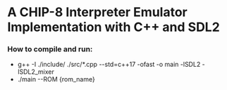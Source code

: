 # A CHIP-8 Interpreter Emulator Implementation with C++ and SDL2


### How to compile and run:
- g++ -I ./include/ ./src/*.cpp --std=c++17 -ofast -o main -lSDL2 -lSDL2_mixer
- ./main --ROM {rom_name} 

